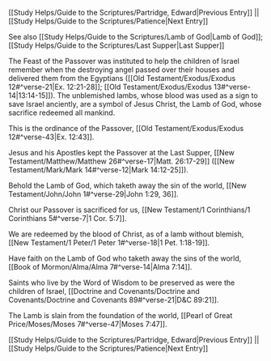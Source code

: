 [[Study Helps/Guide to the Scriptures/Partridge, Edward|Previous Entry]]  ||  [[Study Helps/Guide to the Scriptures/Patience|Next Entry]]

 See also [[Study Helps/Guide to the Scriptures/Lamb of God|Lamb of God]]; [[Study Helps/Guide to the Scriptures/Last Supper|Last Supper]]

 The Feast of the Passover was instituted to help the children of Israel remember when the destroying angel passed over their houses and delivered them from the Egyptians ([[Old Testament/Exodus/Exodus 12#^verse-21|Ex. 12:21-28]]; [[Old Testament/Exodus/Exodus 13#^verse-14|13:14-15]]). The unblemished lambs, whose blood was used as a sign to save Israel anciently, are a symbol of Jesus Christ, the Lamb of God, whose sacrifice redeemed all mankind.

 This is the ordinance of the Passover, [[Old Testament/Exodus/Exodus 12#^verse-43|Ex. 12:43]].

 Jesus and his Apostles kept the Passover at the Last Supper, [[New Testament/Matthew/Matthew 26#^verse-17|Matt. 26:17-29]] ([[New Testament/Mark/Mark 14#^verse-12|Mark 14:12-25]]).

 Behold the Lamb of God, which taketh away the sin of the world, [[New Testament/John/John 1#^verse-29|John 1:29, 36]].

 Christ our Passover is sacrificed for us, [[New Testament/1 Corinthians/1 Corinthians 5#^verse-7|1 Cor. 5:7]].

 We are redeemed by the blood of Christ, as of a lamb without blemish, [[New Testament/1 Peter/1 Peter 1#^verse-18|1 Pet. 1:18-19]].

 Have faith on the Lamb of God who taketh away the sins of the world, [[Book of Mormon/Alma/Alma 7#^verse-14|Alma 7:14]].

 Saints who live by the Word of Wisdom to be preserved as were the children of Israel, [[Doctrine and Covenants/Doctrine and Covenants/Doctrine and Covenants 89#^verse-21|D&C 89:21]].

 The Lamb is slain from the foundation of the world, [[Pearl of Great Price/Moses/Moses 7#^verse-47|Moses 7:47]].

[[Study Helps/Guide to the Scriptures/Partridge, Edward|Previous Entry]]  ||  [[Study Helps/Guide to the Scriptures/Patience|Next Entry]]